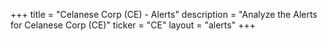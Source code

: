 +++
title = "Celanese Corp (CE) - Alerts"
description = "Analyze the Alerts for Celanese Corp (CE)"
ticker = "CE"
layout = "alerts"
+++

